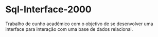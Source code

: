 # Sql-Interface-2000
Trabalho de cunho acadêmico com o objetivo de se desenvolver uma interface para interação com uma base de dados relacional.
